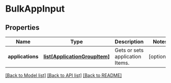 # BulkAppInput

## Properties
Name | Type | Description | Notes
------------ | ------------- | ------------- | -------------
**applications** | [**list[ApplicationGroupItem]**](ApplicationGroupItem.md) | Gets or sets application Items. | [optional] 

[[Back to Model list]](../README.md#documentation-for-models) [[Back to API list]](../README.md#documentation-for-api-endpoints) [[Back to README]](../README.md)


